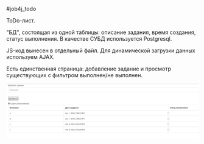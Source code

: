 #job4j_todo

ToDo-лист.

"БД", состоящая из одной таблицы: описание задания, время создания, статус выполнения. В качестве СУБД используется Postgresql.

JS-код вынесен в отдельный файл. Для динамической загрузки данных используем AJAX.

Есть единственная страница: добавление задание и просмотр существующих с фильтром выполнен/не выполнен.

![ScreenShot](images/index.jpg)
